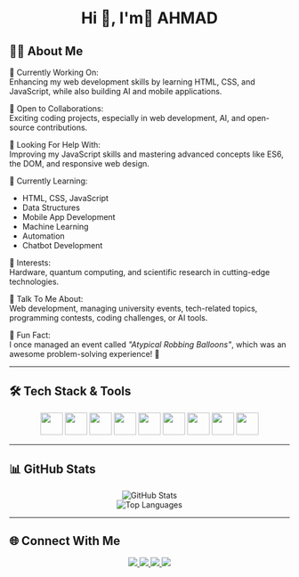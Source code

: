 <h1 align="center">Hi 👋, I'm ِAHMAD</h1>

## 👨‍💻 About Me

🚀 Currently Working On:  
Enhancing my web development skills by learning HTML, CSS, and JavaScript, while also building AI and mobile applications.

🤝 Open to Collaborations:  
Exciting coding projects, especially in web development, AI, and open-source contributions.

🧠 Looking For Help With:  
Improving my JavaScript skills and mastering advanced concepts like ES6, the DOM, and responsive web design.

🌱 Currently Learning:  
- HTML, CSS, JavaScript  
- Data Structures  
- Mobile App Development  
- Machine Learning  
- Automation  
- Chatbot Development

🔬 Interests:  
Hardware, quantum computing, and scientific research in cutting-edge technologies.

💬 Talk To Me About:  
Web development, managing university events, tech-related topics, programming contests, coding challenges, or AI tools.

🎉 Fun Fact:  
I once managed an event called _"Atypical Robbing Balloons"_, which was an awesome problem-solving experience! 🧩

---

## 🛠️ Tech Stack & Tools

<p align="center">
  <img src="https://cdn.jsdelivr.net/gh/devicons/devicon/icons/javascript/javascript-original.svg" width="40" height="40"/>
  <img src="https://cdn.jsdelivr.net/gh/devicons/devicon/icons/typescript/typescript-original.svg" width="40" height="40"/>
  <img src="https://cdn.jsdelivr.net/gh/devicons/devicon/icons/react/react-original.svg" width="40" height="40"/>
  <img src="https://cdn.jsdelivr.net/gh/devicons/devicon/icons/html5/html5-original.svg" width="40" height="40"/>
  <img src="https://cdn.jsdelivr.net/gh/devicons/devicon/icons/css3/css3-original.svg" width="40" height="40"/>
  <img src="https://cdn.jsdelivr.net/gh/devicons/devicon/icons/python/python-original.svg" width="40" height="40"/>
  <img src="https://cdn.jsdelivr.net/gh/devicons/devicon/icons/csharp/csharp-original.svg" width="40" height="40"/>
  <img src="https://cdn.jsdelivr.net/gh/devicons/devicon/icons/linkedin/linkedin-original.svg" width="40" height="40"/>
  <img src="https://cdn.jsdelivr.net/gh/devicons/devicon/icons/notion/notion-original.svg" width="40" height="40"/>
</p>

---

## 📊 GitHub Stats

<p align="center">
  <img src="https://github-readme-stats.vercel.app/api?username=yourusername&show_icons=true&theme=tokyonight" alt="GitHub Stats" />
  <br />
  <img src="https://github-readme-stats.vercel.app/api/top-langs/?username=yourusername&layout=compact&theme=tokyonight" alt="Top Languages" />
</p>

---

## 🌐 Connect With Me

<p align="center">
  <a href="mailto:your.abojyefl@gmail.com" target="_blank">
    <img src="https://img.shields.io/badge/Email-D14836?style=for-the-badge&logo=gmail&logoColor=white" />
  </a>
  <a href="https://linkedin.com/in/ahmadabujwefell" target="_blank">
    <img src="https://img.shields.io/badge/LinkedIn-0077B5?style=for-the-badge&logo=linkedin&logoColor=white" />
  </a>
  <a href="https://t.me/AHMAJ_05" target="_blank">
    <img src="https://img.shields.io/badge/Telegram-2CA5E0?style=for-the-badge&logo=telegram&logoColor=white" />
  </a>
  <a href="https://notion.so/AHMJ" target="_blank">
    <img src="https://img.shields.io/badge/Notion-000000?style=for-the-badge&logo=notion&logoColor=white" />
  </a>
  <a href="https://instagram.com/a7mad_riyad" target="_blank">
    <img src="https://img.shields.io/badge/Instagram-E4405F?style=for-the-bad




_⭐ Don't forget to give this profile a follow if you like cool tech content!_
